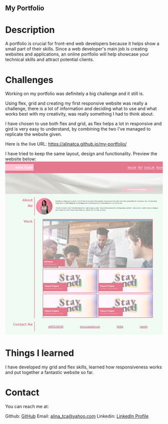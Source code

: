 ## My Portfolio

# Description

A portfolio is crucial for front-end web developers because it helps show a small part of their skills. Since a web developer's main job is creating websites and applications, an online portfolio will help showcase your technical skills and attract potential clients.


# Challenges

Working on my portfolio was definitely a big challenge and it still is.

Using flex, grid and creating my first responsive website was really a challenge, there is a lot of information and deciding what to use and what works best with my creativity, was really something I had to think about.

I have chosen to use both flex and grid, as flex helps a lot in responsive and gird is very easy to understand, by combining the two I've managed to replicate the website given.

Here is the live URL: https://alinatca.github.io/my-portfolio/

I have tried to keep the same layout, design and functionality. Preview the website below: ![website-layout](https://github.com/alinatca/my-portfolio/blob/2f33777447a0f3553aa1c3d2fd5c4b435cc9921f/website-preview-dekstop.png)


# Things I learned

I have developed my grid and flex skills, learned how responsiveness works and put together a fantastic website so far.


# Contact

You can reach me at:

Github: [GitHub](https://github.com/alinatca)
Email: alina_tca@yahoo.com
Linkedin: [LinkedIn Profile](https://www.linkedin.com/in/alina-tudor-7a1047168/)
